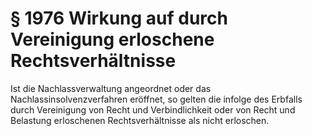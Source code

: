 # § 1976 Wirkung auf durch Vereinigung erloschene Rechtsverhältnisse
Ist die Nachlassverwaltung angeordnet oder das Nachlassinsolvenzverfahren eröffnet, so gelten die infolge des Erbfalls durch Vereinigung von Recht und Verbindlichkeit oder von Recht und Belastung erloschenen Rechtsverhältnisse als nicht erloschen.